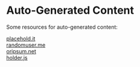 Auto-Generated Content
========================

Some resources for auto-generated content:

[placehold.it](http://placehold.it/)  
[randomuser.me](https://randomuser.me/)  
[oripsum.net](http://loripsum.net/)  
[holder.js](http://imsky.github.io/holder/)   



